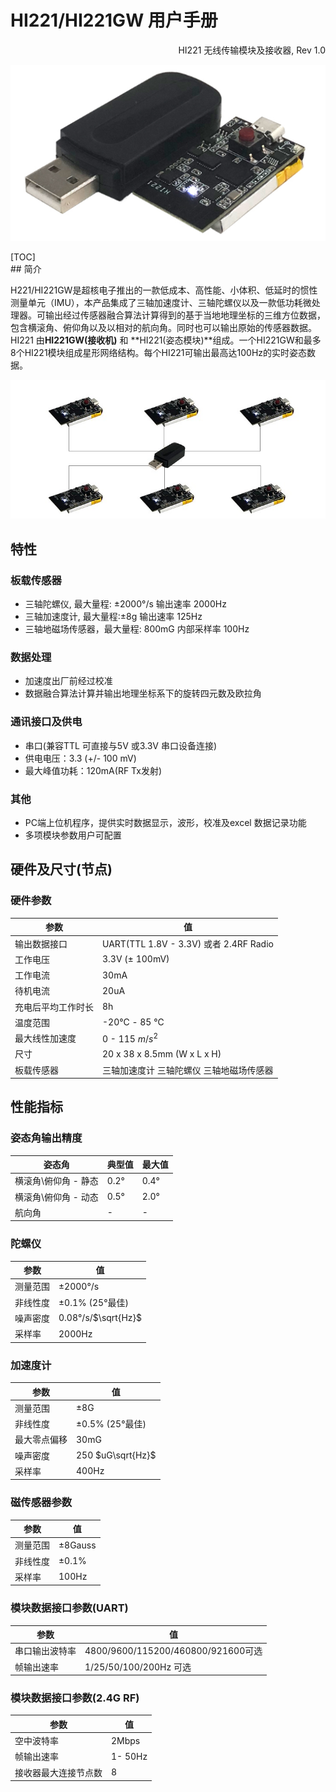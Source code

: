 

# HI221/HI221GW 用户手册
<p style="text-align: right;">HI221 无线传输模块及接收器, Rev 1.0









![](figures/front_image.png)



<div style="page-break-after: always;"></div>
[TOC]

<div style="page-break-after: always;"></div>
## 简介

H221/HI221GW是超核电子推出的一款低成本、高性能、小体积、低延时的惯性测量单元（IMU），本产品集成了三轴加速度计、三轴陀螺仪以及一款低功耗微处理器。可输出经过传感器融合算法计算得到的基于当地地理坐标的三维方位数据，包含横滚角、俯仰角以及以相对的航向角。同时也可以输出原始的传感器数据。HI221 由**HI221GW(接收机)** 和 **HI221(姿态模块)**组成。一个HI221GW和最多8个HI221模块组成星形网络结构。每个HI221可输出最高达100Hz的实时姿态数据。

![](figures/star_network_1.jpg)



## 特性

### 板载传感器

- 三轴陀螺仪, 最大量程: ±2000°/s 输出速率 2000Hz
- 三轴加速度计, 最大量程:±8g 输出速率 125Hz
- 三轴地磁场传感器，最大量程: 800mG 内部采样率 100Hz

### 数据处理 

- 加速度出厂前经过校准
- 数据融合算法计算并输出地理坐标系下的旋转四元数及欧拉角

### 通讯接口及供电

- 串口(兼容TTL 可直接与5V 或3.3V 串口设备连接)
- 供电电压：3.3 (+/- 100 mV)
- 最大峰值功耗：120mA(RF Tx发射)

### 其他

- PC端上位机程序，提供实时数据显示，波形，校准及excel 数据记录功能
- 多项模块参数用户可配置

## 硬件及尺寸(节点)

### 硬件参数

| 参数               | 值                                       |
| ------------------ | ---------------------------------------- |
| 输出数据接口       | UART(TTL 1.8V - 3.3V) 或者 2.4RF Radio   |
| 工作电压           | 3.3V (± 100mV)                           |
| 工作电流           | 30mA                                     |
| 待机电流           | 20uA                                     |
| 充电后平均工作时长 | 8h                                       |
| 温度范围           | -20℃  - 85 ℃                             |
| 最大线性加速度     | 0 - 115 $m/s^2$                          |
| 尺寸               | 20 x 38 x 8.5mm (W x L x H)              |
| 板载传感器         | 三轴加速度计 三轴陀螺仪 三轴地磁场传感器 |



## 性能指标

### 姿态角输出精度

| 姿态角               | 典型值 | 最大值 |
| -------------------- | ------ | ------ |
| 横滚角\俯仰角 - 静态 | 0.2°   | 0.4°   |
| 横滚角\俯仰角 - 动态 | 0.5°   | 2.0°   |
| 航向角               | -      | -      |

### 陀螺仪

| 参数     | 值                   |
| -------- | -------------------- |
| 测量范围 | ±2000°/s             |
| 非线性度 | ±0.1% (25°最佳)      |
| 噪声密度 | 0.08°/s/$\sqrt{Hz}$ |
| 采样率   | 2000Hz               |

### 加速度计

| 参数         | 值                |
| ------------ | ----------------- |
| 测量范围     | ±8G               |
| 非线性度     | ±0.5% (25°最佳)   |
| 最大零点偏移 | 30mG              |
| 噪声密度     | 250 $uG\sqrt{Hz}$ |
| 采样率       | 400Hz             |

### 磁传感器参数

| 参数     | 值      |
| -------- | ------- |
| 测量范围 | ±8Gauss |
| 非线性度 | ±0.1%   |
| 采样率   | 100Hz   |

### 模块数据接口参数(UART)

| 参数           | 值                                 |
| -------------- | ---------------------------------- |
| 串口输出波特率 | 4800/9600/115200/460800/921600可选 |
| 帧输出速率     | 1/25/50/100/200Hz 可选             |

### 模块数据接口参数(2.4G RF)

| 参数                 | 值      |
| -------------------- | ------- |
| 空中波特率           | 2Mbps   |
| 帧输出速率           | 1- 50Hz |
| 接收器最大连接节点数 | 8       |




